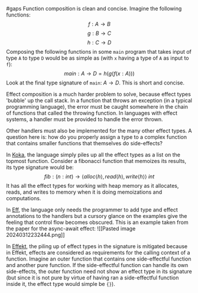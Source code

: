 #gaps
Function composition is clean and concise. Imagine the following functions:
$$
f: A \rightarrow B
$$
$$
g: B \rightarrow C
$$
$$
h: C \rightarrow D
$$
Composing the following functions in some `main` program that takes input of type `A` to type `D` would be as simple as (with `x` having a type of `A` as input to `f`):
$$
main: A \rightarrow D = h(g(f(x: A)))
$$
Look at the final type signature of `main`: $A \rightarrow D$. This is short and concise.

Effect composition is a much harder problem to solve, because effect types 'bubble' up the call stack. In a function that throws an exception (in a typical programming language), the error must be caught somewhere in the chain of functions that called the throwing function. In languages with effect systems, a handler must be provided to handle the error thrown.

Other handlers must also be implemented for the many other effect types. A question here is: how do you properly assign a type to a complex function that contains smaller functions that themselves do side-effects?

In [Koka](<Koka-Programming with Row-polymorphic Effect Types>), the language simply piles up all the effect types as a list on the topmost function. Consider a fibonacci function that memoizes its results, its type signature would be:
$$
fib: (n: int) \rightarrow \langle alloc \langle h \rangle, read \langle h \rangle, write \langle h \rangle \rangle \ int
$$
It has all the effect types for working with heap memory as it allocates, reads, and writes to memory when it is doing memoizations and computations.

In [Eff](<Programming with Algebraic Effects and Handlers>), the language only needs the programmer to add type and effect annotations to the handlers but a cursory glance on the examples give the feeling that control flow becomes obscured. This is an example taken from the paper for the async-await effect:
![[Pasted image 20240312232444.png]]

In [Effekt](<Effects as Capabilities-Effect Handlers and Lightweight Effect Polymorphism.>), the piling up of effect types in the signature is mitigated because in Effekt, effects are considered as requirements for the calling context of a function. Imagine an outer function that contains one side-effectful function and another pure function. If the side-effectful function can handle its own side-effects, the outer function need not show an effect type in its signature (but since it is not pure by virtue of having ran a side-effectful function inside it, the effect type would simple be `{}`).
